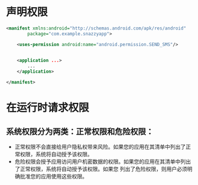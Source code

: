 # 声明权限
```xml
<manifest xmlns:android="http://schemas.android.com/apk/res/android"
        package="com.example.snazzyapp">

    <uses-permission android:name="android.permission.SEND_SMS"/>
    

    <application ...>
        ...
    </application>

</manifest>
```
# 在运行时请求权限
## 系统权限分为两类：正常权限和危险权限：
* 正常权限不会直接给用户隐私权带来风险。如果您的应用在其清单中列出了正常权限，系统将自动授予该权限。
* 危险权限会授予应用访问用户机密数据的权限。如果您的应用在其清单中列出了正常权限，系统将自动授予该权限。如果您
列出了危险权限，则用户必须明确批准您的应用使用这些权限。

